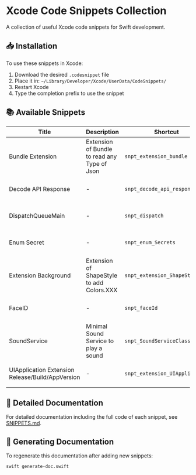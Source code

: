 # Xcode Code Snippets Collection

A collection of useful Xcode code snippets for Swift development.

## 📥 Installation

To use these snippets in Xcode:

1. Download the desired `.codesnippet` file
2. Place it in: `~/Library/Developer/Xcode/UserData/CodeSnippets/`
3. Restart Xcode
4. Type the completion prefix to use the snippet

## 📚 Available Snippets

| Title | Description | Shortcut | Language | File |
|-------|-------------|----------|----------|------|
| Bundle Extension | Extension of Bundle to read any Type of Json | `snpt_extension_bundle` | Swift | [📥 Download](./ A3B3B53F-DEAD-4561-803F-E3812463D56C.codesnippet) |
| Decode API Response | - | `snpt_decode_api_response` | Swift | [📥 Download](./ 5CD2A3FB-7704-4990-BF23-520F96320D35.codesnippet) |
| DispatchQueueMain | - | `snpt_dispatch` | Swift | [📥 Download](./ 6705E353-8DDE-4CFF-862F-2217E007C3E2.codesnippet) |
| Enum Secret | - | `snpt_enum_Secrets` | Swift | [📥 Download](./ D6CF1BC6-F8A8-4ABB-A2C1-12580FD6B8BB.codesnippet) |
| Extension Background | Extension of ShapeStyle to add Colors.XXX | `snpt_extension_ShapeStyle` | Swift | [📥 Download](./ F39F3299-917E-4648-B010-3EF0DA654917.codesnippet) |
| FaceID | - | `snpt_faceId` | Swift | [📥 Download](./ 73075DBD-86B2-4B13-ADE1-79DE0588CB57.codesnippet) |
| SoundService | Minimal Sound Service to play a sound | `snpt_SoundServiceClass` | Swift | [📥 Download](./ A0089549-F507-4B5F-8AD0-2202470F1AD3.codesnippet) |
| UIApplication Extension Release/Build/AppVersion | - | `snpt_extension_UIApplication` | Swift | [📥 Download](./ 215DBE1D-A542-4919-B1A4-1BCE3C4F6292.codesnippet) |


## 📖 Detailed Documentation

For detailed documentation including the full code of each snippet, see [SNIPPETS.md](./SNIPPETS.md).

## 🔧 Generating Documentation

To regenerate this documentation after adding new snippets:

```bash
swift generate-doc.swift
```
